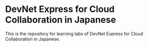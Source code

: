 # DevNet Express for Cloud Collaboration in Japanese

This is the repository for learning labs of  DevNet Express for Cloud Collaboration in Japanese.
